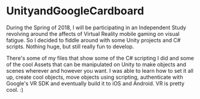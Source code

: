 # UnityandGoogleCardboard
During the Spring of 2018, I will be participating in an Independent Study revolving around the affects of Virtual Reality mobile gaming on visual fatigue. So I decided to fiddle around with some Unity projects and C# scripts. Nothing huge, but still really fun to develop.

There's some of my files that show some of the C# scripting I did and some of the cool Assets that can be manipulated on Unity to make objects and scenes wherever and however you want. I was able to learn how to set it all up, create cool objects, move objects using scripting, authenticate with Google's VR SDK and eventually build it to iOS and Android. VR is pretty cool. :)
